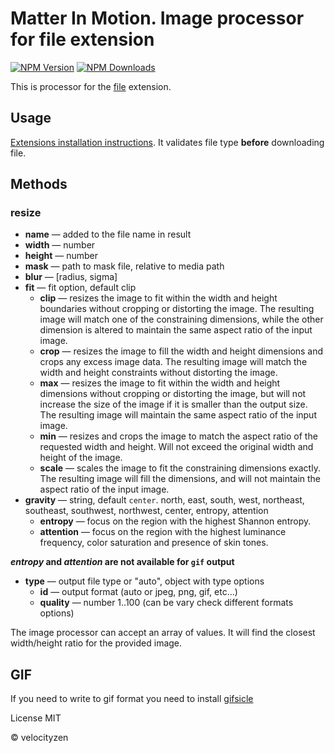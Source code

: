 # Matter In Motion. Image processor for file extension

[![NPM Version](https://img.shields.io/npm/v/mm-file-image.svg?style=flat-square)](https://www.npmjs.com/package/mm-file-image)
[![NPM Downloads](https://img.shields.io/npm/dt/mm-file-image.svg?style=flat-square)](https://www.npmjs.com/package/mm-file-image)

This is processor for the [file](ttps://github.com/matter-in-motion/mm-file) extension.

## Usage

[Extensions installation instructions](https://github.com/matter-in-motion/mm/blob/master/docs/extensions.md). It validates file type **before** downloading file.

## Methods

### resize
* **name** — added to the file name in result
* **width** — number
* **height** — number
* **mask** — path to mask file, relative to media path
* **blur** — [radius, sigma]
* **fit** — fit option, default clip
  - **clip** — resizes the image to fit within the width and height boundaries without cropping or distorting the image. The resulting image will match one of the constraining dimensions, while the other dimension is altered to maintain the same aspect ratio of the input image.
  - **crop** — resizes the image to fill the width and height dimensions and crops any excess image data. The resulting image will match the width and height constraints without distorting the image.
  - **max** — resizes the image to fit within the width and height dimensions without cropping or distorting the image, but will not increase the size of the image if it is smaller than the output size. The resulting image will maintain the same aspect ratio of the input image.
  - **min** — resizes and crops the image to match the aspect ratio of the requested width and height. Will not exceed the original width and height of the image.
  - **scale** — scales the image to fit the constraining dimensions exactly. The resulting image will fill the dimensions, and will not maintain the aspect ratio of the input image.
* **gravity** — string, default `center`. north, east, south, west, northeast, southeast, southwest, northwest, center, entropy, attention
  - **entropy** — focus on the region with the highest Shannon entropy.
  - **attention** — focus on the region with the highest luminance frequency, color saturation and presence of skin tones.

**_entropy_ and _attention_ are not available for `gif` output**

* **type** — output file type or "auto", object with type options
  - **id** — output format (auto or jpeg, png, gif, etc...)
  - **quality** — number 1..100 (can be vary check different formats options)

The image processor can accept an array of values. It will find the closest width/height ratio for the provided image.

## GIF
If you need to write to gif format you need to install [gifsicle](http://www.lcdf.org/gifsicle/)

License MIT

© velocityzen
